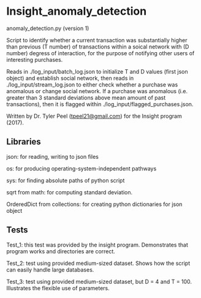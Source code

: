 # Insight_anomaly_detection

anomaly_detection.py (version 1)

Script to identify whether a current transaction was substantially higher than previous (T number) of transactions 
within a soical network with (D number) degress of interaction, for the purpose of notifying other users of interesting purchases.

Reads in ./log_input/batch_log.json to initialize T and D values (first json object) and establish social network, then reads in 
./log_input/stream_log.json to either check whether a purchase was anomalous or change social network. If a purchase was anomalous (i.e. greater than 3 standard deviations above mean amount of past transactions), then it is flagged within ./log_input/flagged_purchases.json.

Written by Dr. Tyler Peel (tpeel21@gmail.com) for the Insight program (2017).

## Libraries

json: for reading, writing to json files

os: for producing operating-system-independent pathways

sys: for finding absolute paths of python script

sqrt from math: for computing standard deviation.

OrderedDict from collections: for creating python dictionaries for json object

## Tests

Test_1: this test was provided by the insight program. Demonstrates that program works and directories are correct.

Test_2: test using provided medium-sized dataset. Shows how the script can easily handle large databases.

Test_3: test using provided medium-sized dataset, but D = 4 and T = 100. Illustrates the flexible use of parameters. 
